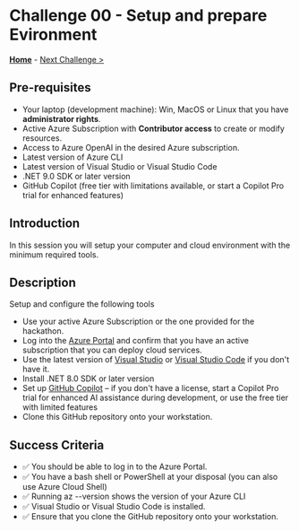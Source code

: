 # Challenge 00 - Setup and prepare Evironment

**[Home](../README.md)** - [Next Challenge >](./Challenge-01.md)

## Pre-requisites

- Your laptop (development machine): Win, MacOS or Linux that you have **administrator rights**.
- Active Azure Subscription with **Contributor access** to create or modify resources.
- Access to Azure OpenAI in the desired Azure subscription.
- Latest version of Azure CLI
- Latest version of Visual Studio or Visual Studio Code
- .NET 9.0 SDK or later version
- GitHub Copilot (free tier with limitations available, or start a Copilot Pro trial for enhanced features)

## Introduction

In this session you will setup your computer and cloud environment with the minimum required tools.

## Description

Setup and configure the following tools

- Use your active Azure Subscription or the one provided for the hackathon.
- Log into the [Azure Portal](https://portal.azure.com) and confirm that you have an active subscription that you can deploy cloud services.
- Use the latest version of [Visual Studio](https://visualstudio.microsoft.com) or [Visual Studio Code](https://code.visualstudio.com) if you don't have it.
- Install .NET 8.0 SDK or later version
- Set up [GitHub Copilot](https://github.com/features/copilot/plans) – if you don't have a license, start a Copilot Pro trial for enhanced AI assistance during development, or use the free tier with limited features
- Clone this GitHub repository onto your workstation.

## Success Criteria

- ✅ You should be able to log in to the Azure Portal.
- ✅ You have a bash shell or PowerShell at your disposal (you can also use Azure Cloud Shell)
- ✅ Running az --version shows the version of your Azure CLI
- ✅ Visual Studio or Visual Studio Code is installed.
- ✅ Ensure that you clone the GitHub repository onto your workstation.
